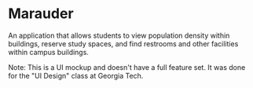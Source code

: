 Marauder
========

An application that allows students to view population density within buildings, reserve study spaces, and find restrooms and other facilities within campus buildings.

Note: This is a UI mockup and doesn't have a full feature set. It was done for the "UI Design" class at Georgia Tech.
